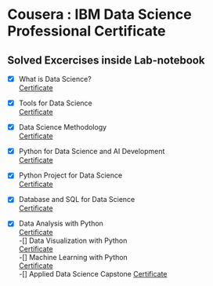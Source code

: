 # Cousera : IBM Data Science Professional Certificate<br>
## Solved Excercises inside Lab-notebook<br>
-[x] What is Data Science?<br>
      [Certificate](https://coursera.org/share/51a934661b8349d35b7709f00f42b02d)<br>
-[x] Tools for Data Science<br>
      [Certificate](https://coursera.org/share/d7716a8b35d73a6c84bbc10de60d0a78)<br>
-[x] Data Science Methodology<br>
      [Certificate](https://coursera.org/share/fc10d5aa73ab17e8ce073e57ef5862e3)<br>
-[x] Python for Data Science and AI Development<br>
      [Certificate](https://coursera.org/share/9911fc07df30965042716f00d57cd360)<br>
-[x] Python Project for Data Science<br>
      [Certificate](https://coursera.org/share/7ba99c7b43198816159637d658e2f39a)<br> 
-[x] Database and SQL for Data Science<br>
      [Certificate](https://coursera.org/share/b59fa655cbd1ab2eedb37a883a6632ec)<br>
-[x] Data Analysis with Python<br>
      [Certificate]()<br>
-[] Data Visualization with Python<br>
      [Certificate]()<br>
-[] Machine Learning with Python<br>
      [Certificate]()<br>
-[] Applied Data Science Capstone
      [Certificate]()<br>




